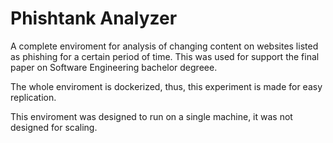 # Phishtank Analyzer

A complete enviroment for analysis of changing content on websites listed as phishing for a certain period of time. 
This was used for support the final paper on Software Engineering bachelor degreee. 

The whole enviroment is dockerized, thus, this experiment is made for easy replication. 

This enviroment was designed to run on a single machine, it was not designed for scaling.
